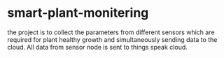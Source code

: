 # smart-plant-monitering
the project is to collect the parameters from different sensors which are  required for plant healthy growth and simultaneously sending data to the cloud. All data from  sensor node is sent to things speak cloud.
